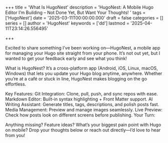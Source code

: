 +++
title = 'What Is HugoNest'
description = 'HugoNest: A Mobile Hugo Editor I’m Building – Not Done Yet, But Want Your Thoughts!  '
tags = ['HugoNest']
date = '2025-03-11T00:00:00.000'
draft = false
categories = []
series = []
author = 'HugoNest'
keywords = ['dd']
lastmod = '2025-04-11T23:14:26.556495'

+++


Excited to share something I’ve been working on—HugoNest, a mobile app for managing your Hugo site straight from your phone. It’s not out yet, but I wanted to get your feedback early and see what you think!

What is HugoNest?
It’s a cross-platform app (Android, iOS, Linux, macOS, Windows) that lets you update your Hugo blog anytime, anywhere. Whether you’re at a café or stuck in line, HugoNest makes blogging on the go effortless.

Key Features:
Git Integration: Clone, pull, push, and sync repos with ease.
Markdown Editor: Built-in syntax highlighting + Front Matter support.
AI Writing Assistant: Generate titles, tags, descriptions, and polish posts fast.
Media Management: Preview and manage images seamlessly.
Live Preview: Check how posts look on different screens before publishing.
Your Turn:

Anything missing? Feature ideas?
What’s your biggest pain point with Hugo on mobile?
Drop your thoughts below or reach out directly—I’d love to hear from you!

